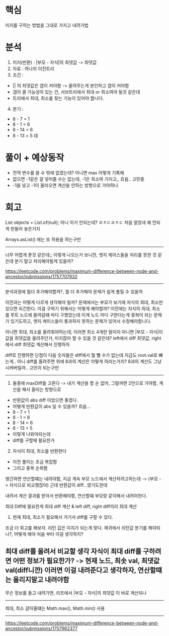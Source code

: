 # 핵심
미지를 구하는 방법을 그대로 가지고 내려가법

# 분석

1. 미지(반환) : |부모 - 자식|의 최댓값 -> 최댓값
2. 자료 : 하나의 이진트리
3. 조건 : 
- || 의 최댓값은 갭이 커야함 -> 올려주는게 본인하고 갭이 커야함
- 갭이 클 가능성이 있는 건, 서브트리에서 최대 or 최소여야 될것 같은데
- 트리에서 최대, 최소를 찾는 기능이 있어야 합니다.
4. 분기 : 
- 8 - 7 = 1
- 8 - 1 = 6
- 8 - 14 = 6
- 8 - 13 = 5
데
# 풀이 + 예상동작
- 전역 변수를 쓸 수 밖에 없겠는데? 아니면 max 어떻게 기록해
- 없으면 -1같은 걸 넣어줄 수는 없는데, -1은 최소여 가지고,, 흐음.. 고민중
- -1을 넣고 -1이 올라오면 계산을 안하는 방향으로 가야하나

# 회고
List<Object> objects = List.of(null);
아니 이거 안되는데? ㄹㅈㄷㄹㅈㄷ 처음 알았네
왜 안되게 만들어 놓은거지

Arrays.asList() 애는 또 허용을 하는구만

---

너무 어렵게 푼것 같은데;;
이렇게 나오는거 보니깐, 엣지 케이스들을 처리를 못한 것 같은데
분기 말고 처리해야될게 있을까?


https://leetcode.com/problems/maximum-difference-between-node-and-ancestor/submissions/1757707932

---
분석과정에 뭘더 추가해야할까?, 뭘 더 추가해야 문제가 쉽게 풀릴 수 있을까

이전과는 어떻게 다르게 생각해야 될까? 
문제에서는 부모가 보기에 자식의 최대, 최소만 있으면 되긴한다.
이걸 구하기 위해서는 어떻게 해야할까? 
이전에는 자식의 최대, 최소를 루트 노드에 들어갈떄 마다 구했었는데 
이게 노드 마다 구한다는게 중복이 되는 문제가 있기도하고, 엣지 케이스들이 통과하지 못하는 문제가 있어서 수정해야합니다.

아니면 최대, 최소를 올려줘야하는데, 이러면 최소 4개란 말이지 
아니면 |부모 - 자식|이 값을 최댓값을 올려주던가, 미지잖아 할 수 있을 것 같은데?
left에서 diff 최댓값, right에서 diff 최댓값 계산해서 진행하자

diff로 진행하면 단점이 다음 숫자들은 diff에서 뭘 뺼 수가 없는데 
지금도 root.val로 뺴는게.. 아니 diff를 올려주면 위에 8과의 계산은 어떻게 하라는거지? 
8과의 계산도 그냥 시켜버릴까.. 고민이 되는구만

---

1. 둘중에 maxDiff를 고른다 -> 내가 계산을 할 순 없어, 그럴꺼면 2안으로 가야함, 계산을 해서 올리는 방향으로
- 반환값이 abs diff 이었으면 좋겠다.
- 어떻게 반환값이 abs 일 수 있을까? 흐음...
- 8 - 7 = 1
- 8 - 1 = 6
- 8 - 14 = 6
- 8 - 13 = 5
- 이렇게 나와야되는데
- diff를 구할때 필요한거 

2. 자식이 최대, 최소를 반환한다
- 이전 풀이는 조금 복잡함
- 그리고 중복 순회함

엥간하면 연산할떄는 내려야함, 지금 계속 부모 노드에서 계산하려고하는데 -> (부모 -> 자식으로 비교했잖아)
근데 반환값이 diff...였기도한데

내려서 계산 결과를 받아서 반환해야함, 연산할떄 부모랑 같이해서 내려야한다.


최대 Diff에 필요한게 
최대 diff 계산 &  left diff, right diff끼리 최대 계산
1. 현재 최대, 최소가 필요해서 거기서 diff를 구할 수 있다.

조금 더 회고를 해보자. 리턴 값은 미지가 되는게 맞다. 재귀에서
리턴값 분기를 해야되나?, 어떻게 해야 처음 부터 이걸 생각하지?

최대 diff를 올려서 비교할 생각
자식이 최대 diff를 구하려면 어떤 정보가 필요한가? -> 현재 노드, 최솟 val, 최댓값 val(diff니깐)
이러면 이걸 내려준다고 생각하자, 연산할떄는 올리지말고 내려야함
---
무슨 정보를 들고 내려가면, 리프에서 |부모 - 자식|의 최댓값 이 바로 계산되나

---
최대, 최소 갈아줄떄는 Math.max(), Math.min() 사용

----
https://leetcode.com/problems/maximum-difference-between-node-and-ancestor/submissions/1757962377